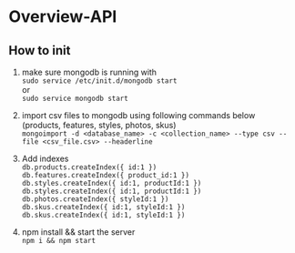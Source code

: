 # Overview-API

## How to init
1. make sure mongodb is running with<br/>
  ```sudo service /etc/init.d/mongodb start```<br/>
  or<br/>
  ```sudo service mongodb start```<br/>

2. import csv files to mongodb using following commands below (products, features, styles, photos, skus)<br/>
  ```mongoimport -d <database_name> -c <collection_name> --type csv --file <csv_file.csv> --headerline```

3. Add indexes<br/>
  ```db.products.createIndex({ id:1 })```<br/>
  ```db.features.createIndex({ product_id:1 })```<br/>
  ```db.styles.createIndex({ id:1, productId:1 })```<br/>
  ```db.styles.createIndex({ id:1, productId:1 })```<br/>
  ```db.photos.createIndex({ styleId:1 })```<br/>
  ```db.skus.createIndex({ id:1, styleId:1 })```<br/>
  ```db.skus.createIndex({ id:1, styleId:1 })```<br/>

4. npm install && start the server<br/>
  ```npm i && npm start```

